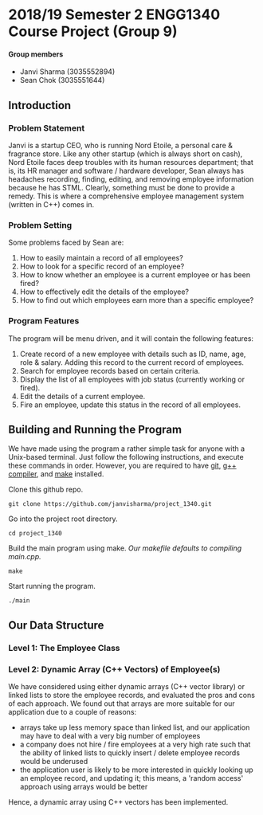 # 2018/19 Semester 2 ENGG1340 Course Project (Group 9)

#### Group members
- Janvi Sharma (3035552894)
- Sean Chok (3035551644)

## Introduction
### Problem Statement
Janvi is a startup CEO, who is running Nord Etoile, a personal care & fragrance store. Like any other startup (which is always short on cash), Nord Etoile faces deep troubles with its human resources department; that is, its HR manager and software / hardware developer, Sean always has headaches recording, finding, editing, and removing employee information because he has STML. Clearly, something must be done to provide a remedy. This is where a comprehensive employee management system (written in C++) comes in.

### Problem Setting
Some problems faced by Sean are:
1. How to easily maintain a record of all employees?
2. How to look for a specific record of an employee?
3. How to know whether an employee is a current employee or has been fired?
4. How to effectively edit the details of the employee?
5. How to find out which employees earn more than a specific employee?


### Program Features
The program will be menu driven, and it will contain the following features:
1. Create record of a new employee with details such as ID, name, age, role & salary. Adding this record to the current record of employees.
2. Search for employee records based on certain criteria.
3. Display the list of all employees with job status (currently working or fired).
4. Edit the details of a current employee.
5. Fire an employee, update this status in the record of all employees.

## Building and Running the Program
We have made using the program a rather simple task for anyone with a Unix-based terminal. Just follow the following instructions, and execute these commands in order. However, you are required to have [git](https://www.atlassian.com/git/tutorials/install-git), [g++ compiler](https://www.cs.odu.edu/~zeil/cs250PreTest/latest/Public/installingACompiler/), and [make](https://www.gnu.org/software/make/) installed.

Clone this github repo.

`git clone https://github.com/janvisharma/project_1340.git`

Go into the project root directory.

`cd project_1340`

Build the main program using make. *Our makefile defaults to compiling main.cpp.*

`make`

Start running the program.

`./main`

## Our Data Structure
### Level 1: The Employee Class


### Level 2: Dynamic Array (C++ Vectors) of Employee(s)
We have considered using either dynamic arrays (C++ vector library) or linked lists to store the employee records, and evaluated the pros and cons of each approach. We found out that arrays are more suitable for our application due to a couple of reasons:
- arrays take up less memory space than linked list, and our application may have to deal with a very big number of employees
- a company does not hire / fire employees at a very high rate such that the ability of linked lists to quickly insert / delete employee records would be underused
- the application user is likely to be more interested in quickly looking up an employee record, and updating it; this means, a 'random access' approach using arrays would be better

Hence, a dynamic array using C++ vectors has been implemented.
